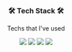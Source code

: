 
<h3 align="center">🛠️ Tech Stack 🛠️</h3>

<p align="center">Techs that I've used</p>

<p align = "center">
  <img src="https://img.shields.io/badge/javascript-F7DF1E?style=for-the-badge&logo=javascript&logoColor=black"> 
  <img src="https://img.shields.io/badge/typescript-3178C6?style=for-the-badge&logo=typescript&logoColor=white"> 
  <img src="https://img.shields.io/badge/react-61DAFB?style=for-the-badge&logo=react&logoColor=white"/> 
  <img src="https://img.shields.io/badge/next.js-000000?style=for-the-badge&logo=next.js&logoColor=white"/>
  
